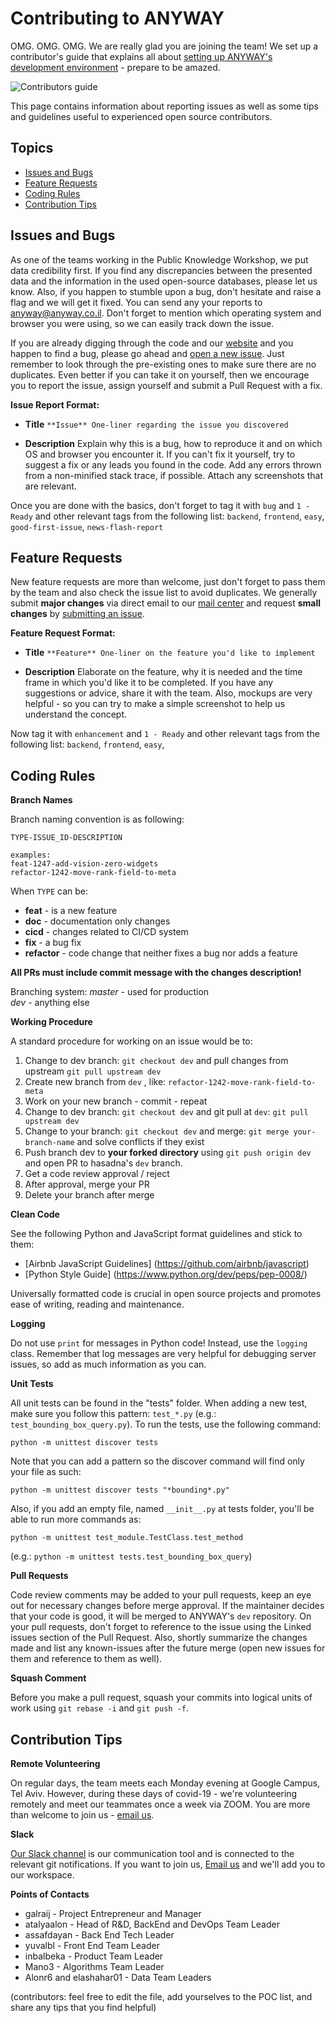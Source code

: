 Contributing to ANYWAY
======================

OMG. OMG. OMG. We are really glad you are joining the team!  We set up a contributor's guide that explains all about [setting up ANYWAY's development environment](DOCKER.md) - prepare to be amazed.

![Contributors guide](../static/img/anyway.png)

This page contains information about reporting issues as well as some tips and
guidelines useful to experienced open source contributors.

## Topics

* [Issues and Bugs](#issues-and-bugs)
* [Feature Requests](#feature-requests)
* [Coding Rules](#coding-rules)
* [Contribution Tips](#contribution-tips)

## Issues and Bugs

As one of the teams working in the Public Knowledge Workshop, we put data
credibility first. If you find any discrepancies between the presented data and
the information in the used open-source databases, please let us know.
Also, if you happen to stumble upon a bug, don't hesitate and raise a flag and we will get it fixed. You can send any your reports to [anyway@anyway.co.il](mailto:anyway@anyway.co.il).
Don't forget to mention which operating system and browser you were using, so we can easily track down the issue.

If you are already digging through the code and our [website](https://www.anyway.co.il) and you happen to find a bug, please go ahead and [open a new issue](https://github.com/hasadna/anyway/issues).
 Just remember to look through the pre-existing ones to make sure there are no duplicates. Even better if you can take it on yourself, then we encourage you to report the issue, assign yourself and submit a Pull Request with a fix.

**Issue Report Format:**

* **Title** `**Issue** One-liner regarding the issue you discovered`

* **Description** Explain why this is a bug, how to reproduce it and on which OS and browser you encounter it. If you can't fix it yourself, try to suggest a fix or any leads you found in the code.
Add any errors thrown from a non-minified stack trace, if possible.
Attach any screenshots that are relevant.

Once you are done with the basics, don't forget to tag it with `bug` and `1 - Ready` and other relevant tags from the following list: `backend`, `frontend`, `easy`, `good-first-issue`, `news-flash-report`

## Feature Requests

New feature requests are more than welcome, just don't forget to pass them by the team and also check the issue list to avoid duplicates.
We generally submit **major changes** via direct email to our [mail center](mailto:anyway@anyway.co.il) and request **small changes** by [submitting an issue](https://github.com/hasadna/anyway/issues).

**Feature Request Format:**

* **Title** `**Feature** One-liner on the feature you'd like to implement`

* **Description** Elaborate on the feature, why it is needed and the time frame in which you'd like it to be completed. If you have any suggestions or advice, share it with the team.
Also, mockups are very helpful - so you can try to make a simple screenshot to help us understand the concept.

Now tag it with `enhancement` and `1 - Ready` and other relevant tags from the following list: `backend`, `frontend`, `easy`,

## Coding Rules

**Branch Names**

Branch naming convention is as following:

```
TYPE-ISSUE_ID-DESCRIPTION

examples:
feat-1247-add-vision-zero-widgets
refactor-1242-move-rank-field-to-meta
```
When `TYPE` can be:
* **feat** - is a new feature
* **doc** - documentation only changes
* **cicd** - changes related to CI/CD system
* **fix** - a bug fix
* **refactor** -  code change that neither fixes a bug nor adds a feature

**All PRs must include commit message with the changes description!**

Branching system:
*master* - used for production <br>
*dev* - anything else <br>

**Working Procedure**

A standard procedure for working on an issue would be to:
1. Change to dev branch: `git checkout dev` and pull changes from upstream `git pull upstream dev`
2. Create new branch from `dev` , like: `refactor-1242-move-rank-field-to-meta`
3. Work on your new branch - commit - repeat
4. Change to dev branch: `git checkout dev` and git pull at `dev`: `git pull upstream dev`
5. Change to your branch: `git checkout dev` and merge: `git merge your-branch-name` and solve conflicts if they exist
6. Push branch dev to **your forked directory** using `git push origin dev` and open PR to hasadna's `dev` branch.
7. Get a code review approval / reject
8. After approval, merge your PR
9. Delete your branch after merge

**Clean Code**

See the following Python and JavaScript format guidelines and stick to them:
* [Airbnb JavaScript Guidelines] (https://github.com/airbnb/javascript)
* [Python Style Guide] (https://www.python.org/dev/peps/pep-0008/)

Universally formatted code is crucial in open source projects and promotes ease of writing, reading and maintenance.

**Logging**

Do not use `print` for messages in Python code! Instead, use the `logging` class.
Remember that log messages are very helpful for debugging server issues, so add as much information as you can.

**Unit Tests**

All unit tests can be found in the "tests" folder. When adding a new test, make sure you follow this pattern: `test_*.py` (e.g.: `test_bounding_box_query.py`).
To run the tests, use the following command:

    python -m unittest discover tests

Note that you can add a pattern so the discover command will find only your file as such:

    python -m unittest discover tests "*bounding*.py"


Also, if you add an empty file, named `__init__.py` at tests folder, you'll be able to run more commands as:

    python -m unittest test_module.TestClass.test_method

(e.g.: `python -m unittest tests.test_bounding_box_query`)

**Pull Requests**

Code review comments may be added to your pull requests, keep an eye out for necessary changes before merge approval. If the maintainer decides that your code is good, it will be merged to ANYWAY's `dev` repository.
On your pull requests, don't forget to reference to the issue using the Linked issues section of the Pull Request. Also, shortly summarize the changes made and list any
known-issues after the future merge (open new issues for them and reference to them as well).

**Squash Comment**

Before you make a pull request, squash your commits into logical units of work using `git rebase -i` and `git push -f`.

## Contribution Tips

**Remote Volunteering**

On regular days, the team meets each Monday evening at Google Campus, Tel Aviv.
However, during these days of covid-19 - we're volunteering remotely and meet our teammates once a week via ZOOM.
You are more than welcome to join us - [email us](mailto:anyway@anyway.co.il).

**Slack**

[Our Slack channel](https://hasadna.slack.com/) is our communication tool and is connected to the relevant git notifications.
If you want to join us, [Email us](mailto:anyway@anyway.co.il) and we'll add you to our workspace.

**Points of Contacts**

* galraij - Project Entrepreneur and Manager
* atalyaalon - Head of R&D, BackEnd and DevOps Team Leader
* assafdayan - Back End Tech Leader
* yuvalbl - Front End Team Leader
* inbalbeka - Product Team Leader
* Mano3 - Algorithms Team Leader
* Alonr6 and elashahar01 - Data Team Leaders

(contributors: feel free to edit the file, add yourselves to the POC list, and share any tips that you find helpful)
